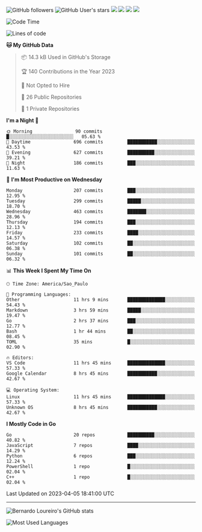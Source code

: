 ![GitHub followers](https://img.shields.io/github/followers/bernardolm?style=for-the-badge&label=GitHub%20followers) ![GitHub User's stars](https://img.shields.io/github/stars/bernardolm?style=for-the-badge&label=GitHub%20User's%20stars) [![](https://img.shields.io/static/v1?logo=linkedin&label=LinkedIn&message=bernardolm&color=0A66C2&style=for-the-badge)](https://www.linkedin.com/in/bernardolm) [![](https://img.shields.io/static/v1?logo=lastdotfm&label=last.fm&message=bernardolm&color=D51007&style=for-the-badge)](https://www.last.fm/user/bernardolm) [![](https://img.shields.io/static/v1?logo=spotify&label=spotify&message=bernardolou&color=1ED760&style=for-the-badge)](https://open.spotify.com/user/bernardolou) [![](https://img.shields.io/static/v1?logo=awesomelists&label=My%20awesome%20stars&message=⭐⭐⭐&color=FC60A8&style=for-the-badge)](https://github.com/bernardolm/awesome-stars)

<!--START_SECTION:waka-->
![Code Time](http://img.shields.io/badge/Code%20Time-2%2C251%20hrs%205%20mins-blue)

![Lines of code](https://img.shields.io/badge/From%20Hello%20World%20I%27ve%20Written-3.1%20million%20lines%20of%20code-blue)

**🐱 My GitHub Data** 

> 📦 14.3 kB Used in GitHub's Storage 
 > 
> 🏆 140 Contributions in the Year 2023
 > 
> 🚫 Not Opted to Hire
 > 
> 📜 26 Public Repositories 
 > 
> 🔑 1 Private Repositories 
 > 
**I'm a Night 🦉** 

```text
🌞 Morning                90 commits          █░░░░░░░░░░░░░░░░░░░░░░░░   05.63 % 
🌆 Daytime                696 commits         ███████████░░░░░░░░░░░░░░   43.53 % 
🌃 Evening                627 commits         ██████████░░░░░░░░░░░░░░░   39.21 % 
🌙 Night                  186 commits         ███░░░░░░░░░░░░░░░░░░░░░░   11.63 % 
```
📅 **I'm Most Productive on Wednesday** 

```text
Monday                   207 commits         ███░░░░░░░░░░░░░░░░░░░░░░   12.95 % 
Tuesday                  299 commits         █████░░░░░░░░░░░░░░░░░░░░   18.70 % 
Wednesday                463 commits         ███████░░░░░░░░░░░░░░░░░░   28.96 % 
Thursday                 194 commits         ███░░░░░░░░░░░░░░░░░░░░░░   12.13 % 
Friday                   233 commits         ████░░░░░░░░░░░░░░░░░░░░░   14.57 % 
Saturday                 102 commits         ██░░░░░░░░░░░░░░░░░░░░░░░   06.38 % 
Sunday                   101 commits         ██░░░░░░░░░░░░░░░░░░░░░░░   06.32 % 
```


📊 **This Week I Spent My Time On** 

```text
🕑︎ Time Zone: America/Sao_Paulo

💬 Programming Languages: 
Other                    11 hrs 9 mins       ██████████████░░░░░░░░░░░   54.43 % 
Markdown                 3 hrs 59 mins       █████░░░░░░░░░░░░░░░░░░░░   19.47 % 
Go                       2 hrs 37 mins       ███░░░░░░░░░░░░░░░░░░░░░░   12.77 % 
Bash                     1 hr 44 mins        ██░░░░░░░░░░░░░░░░░░░░░░░   08.45 % 
TOML                     35 mins             █░░░░░░░░░░░░░░░░░░░░░░░░   02.90 % 

🔥 Editors: 
VS Code                  11 hrs 45 mins      ██████████████░░░░░░░░░░░   57.33 % 
Google Calendar          8 hrs 45 mins       ███████████░░░░░░░░░░░░░░   42.67 % 

💻 Operating System: 
Linux                    11 hrs 45 mins      ██████████████░░░░░░░░░░░   57.33 % 
Unknown OS               8 hrs 45 mins       ███████████░░░░░░░░░░░░░░   42.67 % 
```

**I Mostly Code in Go** 

```text
Go                       20 repos            ██████████░░░░░░░░░░░░░░░   40.82 % 
JavaScript               7 repos             ████░░░░░░░░░░░░░░░░░░░░░   14.29 % 
Python                   6 repos             ███░░░░░░░░░░░░░░░░░░░░░░   12.24 % 
PowerShell               1 repo              █░░░░░░░░░░░░░░░░░░░░░░░░   02.04 % 
C++                      1 repo              █░░░░░░░░░░░░░░░░░░░░░░░░   02.04 % 
```




 Last Updated on 2023-04-05 18:41:00 UTC
<!--END_SECTION:waka-->

---

![Bernardo Loureiro's GitHub stats](https://github-readme-stats.vercel.app/api?username=bernardolm&count_private=true&show_icons=true&theme=nightowl&include_all_commits=true)

![Most Used Languages](https://github-readme-stats.vercel.app/api/top-langs/?username=bernardolm&theme=nightowl&langs_count=99)
